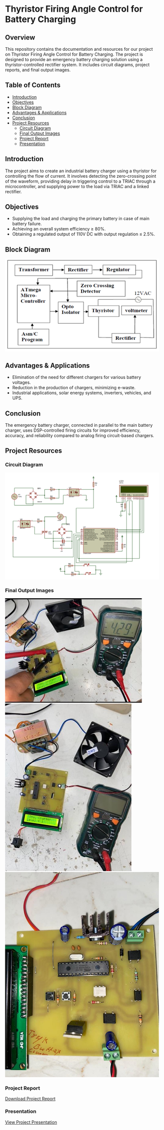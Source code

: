 # Thyristor Firing Angle Control for Battery Charging


## Overview
This repository contains the documentation and resources for our project on Thyristor Firing Angle Control for Battery Charging. The project is designed to provide an emergency battery charging solution using a thyristor-controlled rectifier system. It includes circuit diagrams, project reports, and final output images.

## Table of Contents
- [Introduction](#introduction)
- [Objectives](#objectives)
- [Block Diagram](#block-diagram)
- [Advantages & Applications](#advantages--applications)
- [Conclusion](#conclusion)
- [Project Resources](#project-resources)
  - [Circuit Diagram](#circuit-diagram)
  - [Final Output Images](#final-output-images)
  - [Project Report](#project-report)
  - [Presentation](#presentation)


## Introduction
The project aims to create an industrial battery charger using a thyristor for controlling the flow of current. It involves detecting the zero-crossing point of the waveform, providing delay in triggering control to a TRIAC through a microcontroller, and supplying power to the load via TRIAC and a linked rectifier.

## Objectives
- Supplying the load and charging the primary battery in case of main battery failure.
- Achieving an overall system efficiency ≥ 80%.
- Obtaining a regulated output of 110V DC with output regulation ≤ 2.5%.

## Block Diagram
![Block Diagram](Block_Diagram.png)

## Advantages & Applications
- Elimination of the need for different chargers for various battery voltages.
- Reduction in the production of chargers, minimizing e-waste.
- Industrial applications, solar energy systems, inverters, vehicles, and UPS.

## Conclusion
The emergency battery charger, connected in parallel to the main battery charger, uses DSP-controlled firing circuits for improved efficiency, accuracy, and reliability compared to analog firing circuit-based chargers.

## Project Resources

### Circuit Diagram
![Circuit Diagram](Circuit_Diagram.png)

### Final Output Images
![Output Image 1](img1.jpg)
![Output Image 2](img2.jpg)
![Output Image 2](img3.jpg)

### Project Report
[Download Project Report](ProjectReport.pdf)

### Presentation
[View Project Presentation](Presentation.pptx)

